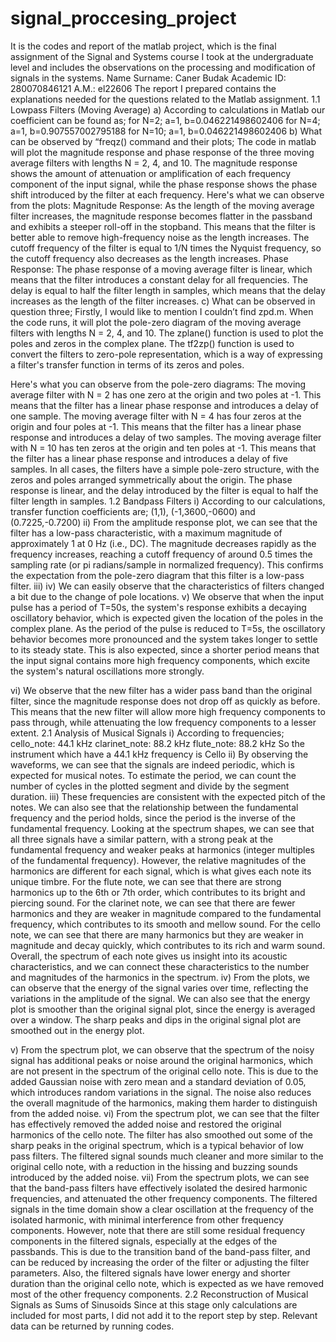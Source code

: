 # signal_proccesing_project
It is the codes and report of the matlab project, which is the final assignment of the Signal and Systems course I took at the undergraduate level and includes the observations on the processing and modification of signals in the systems.
 Name Surname: Caner Budak Academic ID: 280070846121 A.M.: el22606
The report I prepared contains the explanations needed for the questions related to the Matlab assignment.
1.1 Lowpass Filters (Moving Average)
a) According to calculations in Matlab our coefficient can be found as; for N=2;
a=1, b=0.046221498602406 for N=4;
a=1, b=0.907557002795188 for N=10;
a=1, b=0.046221498602406
b) What can be observed by “freqz() command and their plots;
The code in matlab will plot the magnitude response and phase response of the three moving average filters with lengths N = 2, 4, and 10. The magnitude response shows the amount of attenuation or amplification of each frequency component of the input signal, while the phase response shows the phase shift introduced by the filter at each frequency.
Here's what we can observe from the plots:
Magnitude Response: As the length of the moving average filter increases, the magnitude response becomes flatter in the passband and exhibits a steeper roll-off in the stopband. This means that the filter is better able to remove high-frequency noise as the length increases. The cutoff frequency of the filter is equal to 1/N times the Nyquist frequency, so the cutoff frequency also decreases as the length increases.
Phase Response: The phase response of a moving average filter is linear, which means that the filter introduces a constant delay for all frequencies. The delay is equal to half the filter length in samples, which means that the delay increases as the length of the filter increases.
c) What can be observed in question three;
Firstly, I would like to mention I couldn’t find zpd.m. When the code runs, it will plot the pole-zero diagram of the moving average filters with lengths N = 2, 4, and 10. The zplane() function is used to plot the poles and zeros in the complex plane. The tf2zp() function is used to convert the filters to zero-pole representation, which is a way of expressing a filter's transfer function in terms of its zeros and poles.

 Here's what you can observe from the pole-zero diagrams:
The moving average filter with N = 2 has one zero at the origin and two poles at -1. This means that the filter has a linear phase response and introduces a delay of one sample.
The moving average filter with N = 4 has four zeros at the origin and four poles at -1. This means that the filter has a linear phase response and introduces a delay of two samples.
The moving average filter with N = 10 has ten zeros at the origin and ten poles at -1. This means that the filter has a linear phase response and introduces a delay of five samples.
In all cases, the filters have a simple pole-zero structure, with the zeros and poles arranged symmetrically about the origin. The phase response is linear, and the delay introduced by the filter is equal to half the filter length in samples.
1.2 Bandpass Filters
i) According to our calculations, transfer function coefficients are; (1,1), (-1,3600,-0600) and (0.7225,-0.7200)
ii) From the amplitude response plot, we can see that the filter has a low-pass characteristic, with a maximum magnitude of approximately 1 at 0 Hz (i.e., DC). The magnitude decreases rapidly as the frequency increases, reaching a cutoff frequency of around 0.5 times the sampling rate (or pi radians/sample in normalized frequency). This confirms the expectation from the pole-zero diagram that this filter is a low-pass filter.
iii)
iv) We can easily observe that the characteristics of filters changed a bit due to the change of pole locations.
v) We observe that when the input pulse has a period of T=50s, the system's response exhibits a decaying oscillatory behavior, which is expected given the location of the poles in the complex plane. As the period of the pulse is reduced to T=5s, the oscillatory behavior becomes more pronounced and the system takes longer to settle to its steady state. This is also expected, since a shorter period means that the input signal contains more high frequency components, which excite the system's natural oscillations more strongly.

 vi) We observe that the new filter has a wider pass band than the original filter, since the magnitude response does not drop off as quickly as before. This means that the new filter will allow more high frequency components to pass through, while attenuating the low frequency components to a lesser extent.
2.1 Analysis of Musical Signals
i) According to frequencies;
cello_note: 44.1 kHz
clarinet_note: 88.2 kHz
flute_note: 88.2 kHz
So the instrument which have a 44.1 kHz frequency is Cello
ii) By observing the waveforms, we can see that the signals are indeed periodic, which is expected for musical notes. To estimate the period, we can count the number of cycles in the plotted segment and divide by the segment duration.
iii) These frequencies are consistent with the expected pitch of the notes. We can also see that the relationship between the fundamental frequency and the period holds, since the period is the inverse of the fundamental frequency.
Looking at the spectrum shapes, we can see that all three signals have a similar pattern, with a strong peak at the fundamental frequency and weaker peaks at harmonics (integer multiples of the fundamental frequency). However, the relative magnitudes of the harmonics are different for each signal, which is what gives each note its unique timbre.
For the flute note, we can see that there are strong harmonics up to the 6th or 7th order, which contributes to its bright and piercing sound. For the clarinet note, we can see that there are fewer harmonics and they are weaker in magnitude compared to the fundamental frequency, which contributes to its smooth and mellow sound. For the cello note, we can see that there are many harmonics but they are weaker in magnitude and decay quickly, which contributes to its rich and warm sound.
Overall, the spectrum of each note gives us insight into its acoustic characteristics, and we can connect these characteristics to the number and magnitudes of the harmonics in the spectrum.
iv) From the plots, we can observe that the energy of the signal varies over time, reflecting the variations in the amplitude of the signal. We can also see that the energy plot is smoother than the original signal plot, since the energy is averaged over a window. The sharp peaks and dips in the original signal plot are smoothed out in the energy plot.

 v) From the spectrum plot, we can observe that the spectrum of the noisy signal has additional peaks or noise around the original harmonics, which are not present in the spectrum of the original cello note. This is due to the added Gaussian noise with zero mean and a standard deviation of 0.05, which introduces random variations in the signal. The noise also reduces the overall magnitude of the harmonics, making them harder to distinguish from the added noise.
vi) From the spectrum plot, we can see that the filter has effectively removed the added noise and restored the original harmonics of the cello note. The filter has also smoothed out some of the sharp peaks in the original spectrum, which is a typical behavior of low pass filters. The filtered signal sounds much cleaner and more similar to the original cello note, with a reduction in the hissing and buzzing sounds introduced by the added noise.
vii) From the spectrum plots, we can see that the band-pass filters have effectively isolated the desired harmonic frequencies, and attenuated the other frequency components. The filtered signals in the time domain show a clear oscillation at the frequency of the isolated harmonic, with minimal interference from other frequency components.
However, note that there are still some residual frequency components in the filtered signals, especially at the edges of the passbands. This is due to the transition band of the band-pass filter, and can be reduced by increasing the order of the filter or adjusting the filter parameters. Also, the filtered signals have lower energy and shorter duration than the original cello note, which is expected as we have removed most of the other frequency components.
2.2 Reconstruction of Musical Signals as Sums of Sinusoids
Since at this stage only calculations are included for most parts, I did not add it to the report step by step. Relevant data can be returned by running codes.
